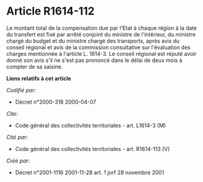 # Article R1614-112

Le montant total de la compensation due par l'Etat à chaque région à la date du transfert est fixé par arrêté conjoint du
ministre de l'intérieur, du ministre chargé du budget et du ministre chargé des transports, après avis du conseil régional et
avis de la commission consultative sur l'évaluation des charges mentionnée à l'article L. 1614-3. Le conseil régional est
réputé avoir donné son avis s'il ne s'est pas prononcé dans le délai de deux mois à compter de sa saisine.

**Liens relatifs à cet article**

_Codifié par_:

  - Décret n°2000-318 2000-04-07

_Cite_:

  - Code général des collectivités territoriales - art. L1614-3 (M)

_Cité par_:

  - Code général des collectivités territoriales - art. R1614-113 (V)

_Créé par_:

  - Décret n°2001-1116 2001-11-28 art. 1 jorf 28 novembre 2001
